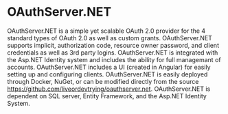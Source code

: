 # OAuthServer.NET
OAuthServer.NET is a simple yet scalable OAuth 2.0 provider for the 4 standard types of OAuth 2.0 as well as custom grants. OAuthServer.NET supports implicit, authorization code, resource owner password, and client credentials as well as 3rd party logins. OAuthServer.NET is integrated with the Asp.NET Identity system and includes the ability for full managemant of accounts. OAuthServer.NET includes a UI (created in Angular) for easily setting up and configuring clients. OAuthServer.NET is easily deployed through Docker, NuGet, or can be modified directly from the source https://github.com/liveordevtrying/oauthserver.net. OAuthServer.NET is dependent on SQL server, Entity Framework, and the Asp.NET Identity System.
